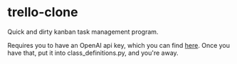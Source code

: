 # trello-clone
Quick and dirty kanban task management program.

Requires you to have an OpenAI api key, which you can find [here](https://platform.openai.com/account/api-keys). Once you have that, put it into class_definitions.py, and you're away.
